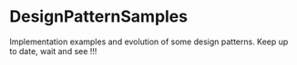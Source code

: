 # DesignPatternSamples
Implementation examples and evolution of some design patterns. Keep up to date, wait and see !!!
